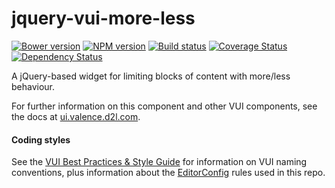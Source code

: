 # jquery-vui-more-less
[![Bower version][bower-image]][bower-url]
[![NPM version][npm-image]][npm-url]
[![Build status][ci-image]][ci-url]
[![Coverage Status][coverage-image]][coverage-url]
[![Dependency Status][dependencies-image]][dependencies-url]

A jQuery-based widget for limiting blocks of content with more/less behaviour.

For further information on this component and other VUI components, see the docs at [ui.valence.d2l.com](http://ui.valence.d2l.com/).

#### Coding styles
See the [VUI Best Practices & Style Guide](https://github.com/Brightspace/valence-ui-docs/wiki/Best-Practices-&-Style-Guide) for information on VUI naming conventions, plus information about the [EditorConfig](http://editorconfig.org) rules used in this repo.

[bower-url]: http://bower.io/search/?q=jquery-vui-more-less
[bower-image]: https://img.shields.io/bower/v/jquery-vui-more-less.svg
[npm-url]: https://npmjs.org/package/jquery-vui-more-less
[npm-image]: https://img.shields.io/npm/v/jquery-vui-more-less.svg
[ci-image]: https://travis-ci.org/Brightspace/jquery-valence-ui-more-less.svg?branch=master
[ci-url]: https://travis-ci.org/Brightspace/jquery-valence-ui-more-less
[coverage-image]: https://coveralls.io/repos/Brightspace/jquery-valence-ui-more-less/badge.svg?branch=master&service=github&t=IXTr4x
[coverage-url]: https://coveralls.io/github/Brightspace/jquery-valence-ui-more-less?branch=master
[dependencies-url]: https://david-dm.org/brightspace/jquery-valence-ui-more-less
[dependencies-image]: https://img.shields.io/david/Brightspace/jquery-valence-ui-more-less.svg
